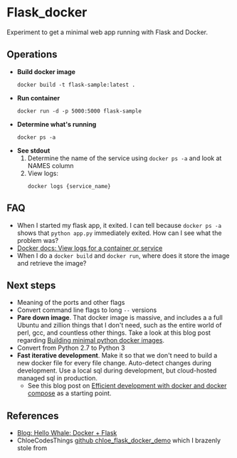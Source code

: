 # Flask_docker
Experiment to get a minimal web app running with Flask and Docker.

## Operations
 * **Build docker image**
    ```
    docker build -t flask-sample:latest .
    ```
 * **Run container**
    ```
    docker run -d -p 5000:5000 flask-sample
    ```
 * **Determine what's running**
    ```
    docker ps -a
    ```
  * **See stdout**
    1. Determine the name of the service using ```docker ps -a``` and look at NAMES column
    2. View logs:
        ```
        docker logs {service_name}
        ```

## FAQ
* When I started my flask app, it exited.  I can tell because ```docker ps -a``` shows that ```python app.py``` immediately exited.  How can I see what the problem was?
* [Docker docs: View logs for a container or service](https://docs.docker.com/config/containers/logging/)
* When I do a ```docker build``` and ```docker run```, where does it store the image and retrieve the image?

## Next steps
 * Meaning of the ports and other flags
 * Convert command line flags to long ```--``` versions
 * **Pare down image**.  That docker image is massive, and includes a a full Ubuntu and zillion things that I don't need, such as the entire world of perl, gcc, and countless other things.  Take a look at this blog post regarding [Building minimal python docker images](https://blog.realkinetic.com/building-minimal-docker-containers-for-python-applications-37d0272c52f3).
 * Convert from Python 2.7 to Python 3
 * **Fast iterative development**.  Make it so that we don't need to build a new docker file for every file change. Auto-detect changes during development.  Use a local sql during development, but cloud-hosted managed sql in production.
   * See this blog post on [Efficient development with docker and docker compose](https://hackernoon.com/efficient-development-with-docker-and-docker-compose-e354b4d24831) as a starting point.

## References
 * [Blog: Hello Whale: Docker + Flask](https://codefresh.io/docker-tutorial/hello-whale-getting-started-docker-flask/)
  * ChloeCodesThings [github chloe_flask_docker_demo](https://github.com/ChloeCodesThings/chloe_flask_docker_demo/tree/master/web) which I brazenly stole from